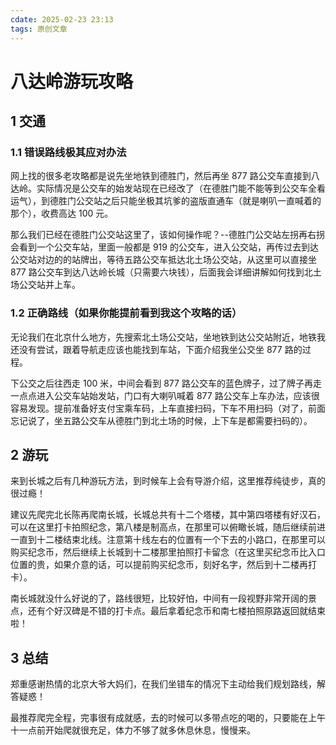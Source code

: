 ```yaml
---
cdate: 2025-02-23 23:13
tags: 原创文章 
---
```


# 八达岭游玩攻略

## 1 交通

### 1.1 错误路线极其应对办法

网上找的很多老攻略都是说先坐地铁到德胜门，然后再坐 877 路公交车直接到八达岭。实际情况是公交车的始发站现在已经改了（在德胜门能不能等到公交车全看运气），到德胜门公交站之后只能坐极其坑爹的盗版直通车（就是喇叭一直喊着的那个），收费高达 100 元。

那么我们已经在德胜门公交站这里了，该如何操作呢？--德胜门公交站左拐再右拐会看到一个公交车站，里面一般都是 919 的公交车，进入公交站，再传过去到达公交站对边的的站牌出，等待五路公交车抵达北土场公交站，从这里可以直接坐 877 路公交车到达八达岭长城（只需要六块钱），后面我会详细讲解如何找到北土场公交站并上车。

### 1.2 正确路线（如果你能提前看到我这个攻略的话）

无论我们在北京什么地方，先搜索北土场公交站，坐地铁到达公交站附近，地铁我还没有尝试，跟着导航走应该也能找到车站，下面介绍我坐公交坐 877 路的过程。

下公交之后往西走 100 米，中间会看到 877 路公交车的蓝色牌子，过了牌子再走一点点进入公交车站始发站，门口有大喇叭喊着 877 路公交车上车办法，应该很容易发现。提前准备好支付宝乘车码，上车直接扫码，下车不用扫码（对了，前面忘记说了，坐五路公交车从德胜门到北土场的时候，上下车是都需要扫码的）。

## 2 游玩

来到长城之后有几种游玩方法，到时候车上会有导游介绍，这里推荐纯徒步，真的很过瘾！

建议先爬完北长陈再爬南长城，长城总共有十二个塔楼，其中第四塔楼有好汉石，可以在这里打卡拍照纪念，第八楼是制高点，在那里可以俯瞰长城，随后继续前进一直到十二楼结束北线。注意第十线左右的位置有一个下去的小路口，在那里可以购买纪念币，然后继续上长城到十二楼那里拍照打卡留念（在这里买纪念币比入口位置的贵，如果介意的话，可以提前购买纪念币，刻好名字，然后到十二楼再打卡）。

南长城就没什么好说的了，路线很短，比较好怕，中间有一段视野非常开阔的景点，还有个好汉碑是不错的打卡点。最后拿着纪念币和南七楼拍照原路返回就结束啦！

## 3 总结

郑重感谢热情的北京大爷大妈们，在我们坐错车的情况下主动给我们规划路线，解答疑惑！

最推荐爬完全程，完事很有成就感，去的时候可以多带点吃的喝的，只要能在上午十一点前开始爬就很充足，体力不够了就多休息休息，慢慢来。